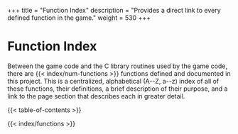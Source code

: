 +++
title = "Function Index"
description = "Provides a direct link to every defined function in the game."
weight = 530
+++

# Function Index

Between the game code and the C library routines used by the game code, there are {{< index/num-functions >}} functions defined and documented in this project. This is a centralized, alphabetical (A--Z, a--z) index of all of these functions, their definitions, a brief description of their purpose, and a link to the page section that describes each in greater detail.

{{< table-of-contents >}}

{{< index/functions >}}
